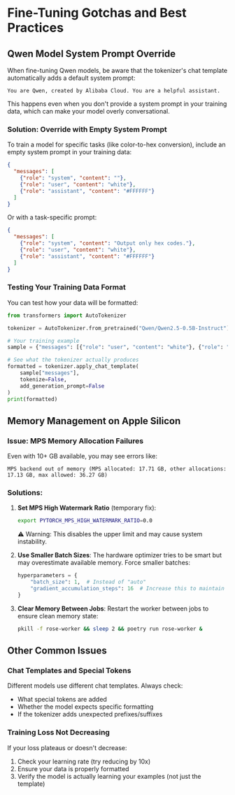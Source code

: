 # Fine-Tuning Gotchas and Best Practices

## Qwen Model System Prompt Override

When fine-tuning Qwen models, be aware that the tokenizer's chat template automatically adds a default system prompt:

```
You are Qwen, created by Alibaba Cloud. You are a helpful assistant.
```

This happens even when you don't provide a system prompt in your training data, which can make your model overly conversational.

### Solution: Override with Empty System Prompt

To train a model for specific tasks (like color-to-hex conversion), include an empty system prompt in your training data:

```json
{
  "messages": [
    {"role": "system", "content": ""},
    {"role": "user", "content": "white"},
    {"role": "assistant", "content": "#FFFFFF"}
  ]
}
```

Or with a task-specific prompt:

```json
{
  "messages": [
    {"role": "system", "content": "Output only hex codes."},
    {"role": "user", "content": "white"},
    {"role": "assistant", "content": "#FFFFFF"}
  ]
}
```

### Testing Your Training Data Format

You can test how your data will be formatted:

```python
from transformers import AutoTokenizer

tokenizer = AutoTokenizer.from_pretrained("Qwen/Qwen2.5-0.5B-Instruct")

# Your training example
sample = {"messages": [{"role": "user", "content": "white"}, {"role": "assistant", "content": "#FFFFFF"}]}

# See what the tokenizer actually produces
formatted = tokenizer.apply_chat_template(
    sample["messages"],
    tokenize=False,
    add_generation_prompt=False
)
print(formatted)
```

## Memory Management on Apple Silicon

### Issue: MPS Memory Allocation Failures

Even with 10+ GB available, you may see errors like:
```
MPS backend out of memory (MPS allocated: 17.71 GB, other allocations: 17.13 GB, max allowed: 36.27 GB)
```

### Solutions:

1. **Set MPS High Watermark Ratio** (temporary fix):
   ```bash
   export PYTORCH_MPS_HIGH_WATERMARK_RATIO=0.0
   ```
   ⚠️ Warning: This disables the upper limit and may cause system instability.

2. **Use Smaller Batch Sizes**:
   The hardware optimizer tries to be smart but may overestimate available memory. Force smaller batches:
   ```python
   hyperparameters = {
       "batch_size": 1,  # Instead of "auto"
       "gradient_accumulation_steps": 16  # Increase this to maintain effective batch size
   }
   ```

3. **Clear Memory Between Jobs**:
   Restart the worker between jobs to ensure clean memory state:
   ```bash
   pkill -f rose-worker && sleep 2 && poetry run rose-worker &
   ```

## Other Common Issues

### Chat Templates and Special Tokens

Different models use different chat templates. Always check:
- What special tokens are added
- Whether the model expects specific formatting
- If the tokenizer adds unexpected prefixes/suffixes

### Training Loss Not Decreasing

If your loss plateaus or doesn't decrease:
1. Check your learning rate (try reducing by 10x)
2. Ensure your data is properly formatted
3. Verify the model is actually learning your examples (not just the template)